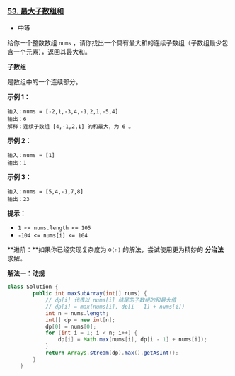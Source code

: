 ### [53. 最大子数组和](https://leetcode.cn/problems/maximum-subarray/)

- 中等

给你一个整数数组 `nums` ，请你找出一个具有最大和的连续子数组（子数组最少包含一个元素），返回其最大和。



**子数组**

是数组中的一个连续部分。



**示例 1：**

```
输入：nums = [-2,1,-3,4,-1,2,1,-5,4]
输出：6
解释：连续子数组 [4,-1,2,1] 的和最大，为 6 。
```

**示例 2：**

```
输入：nums = [1]
输出：1
```

**示例 3：**

```
输入：nums = [5,4,-1,7,8]
输出：23
```

 

**提示：**

- `1 <= nums.length <= 105`
- `-104 <= nums[i] <= 104`

 

**进阶：**如果你已经实现复杂度为 `O(n)` 的解法，尝试使用更为精妙的 **分治法** 求解。



**解法一：动规**

```java
class Solution {
        public int maxSubArray(int[] nums) {
            // dp[i] 代表以 nums[i] 结尾的子数组的和最大值
            // dp[i] = max(nums[i], dp[i - 1] + nums[i])
            int n = nums.length;
            int[] dp = new int[n];
            dp[0] = nums[0];
            for (int i = 1; i < n; i++) {
                dp[i] = Math.max(nums[i], dp[i - 1] + nums[i]);
            }
            return Arrays.stream(dp).max().getAsInt();
        }
    }
```

